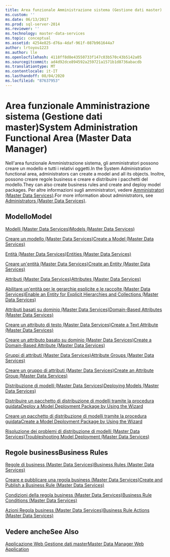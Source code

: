```yaml
---
title: Area funzionale Amministrazione sistema (Gestione dati master) | Microsoft Docs
ms.custom: ''
ms.date: 06/13/2017
ms.prod: sql-server-2014
ms.reviewer: ''
ms.technology: master-data-services
ms.topic: conceptual
ms.assetid: 4254e825-d76a-4daf-961f-087b961644a7
author: lrtoyou1223
ms.author: lle
ms.openlocfilehash: 4118ff8d8e43550733f147c03b570c43b5142a05
ms.sourcegitcommit: ad4d92dce894592a259721a1571b1d8736abacdb
ms.translationtype: MT
ms.contentlocale: it-IT
ms.lasthandoff: 08/04/2020
ms.locfileid: "87637953"
---
```

# <a name="system-administration-functional-area-master-data-manager"></a><span data-ttu-id="2187a-102">Area funzionale Amministrazione sistema (Gestione dati master)</span><span class="sxs-lookup"><span data-stu-id="2187a-102">System Administration Functional Area (Master Data Manager)</span></span>
  <span data-ttu-id="2187a-103">Nell'area funzionale Amministrazione sistema, gli amministratori possono creare un modello e tutti i relativi oggetti.</span><span class="sxs-lookup"><span data-stu-id="2187a-103">In the System Administration functional area, administrators can create a model and all its objects.</span></span> <span data-ttu-id="2187a-104">Inoltre, possono creare regole business e creare e distribuire i pacchetti del modello.</span><span class="sxs-lookup"><span data-stu-id="2187a-104">They can also create business rules and create and deploy model packages.</span></span> <span data-ttu-id="2187a-105">Per altre informazioni sugli amministratori, vedere [Amministratori &#40;Master Data Services&#41;](administrators-master-data-services.md).</span><span class="sxs-lookup"><span data-stu-id="2187a-105">For more information about administrators, see [Administrators &#40;Master Data Services&#41;](administrators-master-data-services.md).</span></span>  
  
## <a name="model"></a><span data-ttu-id="2187a-106">Modello</span><span class="sxs-lookup"><span data-stu-id="2187a-106">Model</span></span>  
 [<span data-ttu-id="2187a-107">Modelli &#40;Master Data Services&#41;</span><span class="sxs-lookup"><span data-stu-id="2187a-107">Models &#40;Master Data Services&#41;</span></span>](../../2014/master-data-services/models-master-data-services.md)  
  
 [<span data-ttu-id="2187a-108">Creare un modello &#40;Master Data Services&#41;</span><span class="sxs-lookup"><span data-stu-id="2187a-108">Create a Model &#40;Master Data Services&#41;</span></span>](../../2014/master-data-services/create-a-model-master-data-services.md)  
  
 [<span data-ttu-id="2187a-109">Entità &#40;Master Data Services&#41;</span><span class="sxs-lookup"><span data-stu-id="2187a-109">Entities &#40;Master Data Services&#41;</span></span>](../../2014/master-data-services/entities-master-data-services.md)  
  
 [<span data-ttu-id="2187a-110">Creare un'entità &#40;Master Data Services&#41;</span><span class="sxs-lookup"><span data-stu-id="2187a-110">Create an Entity &#40;Master Data Services&#41;</span></span>](../../2014/master-data-services/create-an-entity-master-data-services.md)  
  
 [<span data-ttu-id="2187a-111">Attributi &#40;Master Data Services&#41;</span><span class="sxs-lookup"><span data-stu-id="2187a-111">Attributes &#40;Master Data Services&#41;</span></span>](../../2014/master-data-services/attributes-master-data-services.md)  
  
 [<span data-ttu-id="2187a-112">Abilitare un'entità per le gerarchie esplicite e le raccolte &#40;Master Data Services&#41;</span><span class="sxs-lookup"><span data-stu-id="2187a-112">Enable an Entity for Explicit Hierarchies and Collections &#40;Master Data Services&#41;</span></span>](../../2014/master-data-services/enable-an-entity-for-explicit-hierarchies-and-collections-master-data-services.md)  
  
 [<span data-ttu-id="2187a-113">Attributi basati su dominio &#40;Master Data Services&#41;</span><span class="sxs-lookup"><span data-stu-id="2187a-113">Domain-Based Attributes &#40;Master Data Services&#41;</span></span>](../../2014/master-data-services/domain-based-attributes-master-data-services.md)  
  
 [<span data-ttu-id="2187a-114">Creare un attributo di testo &#40;Master Data Services&#41;</span><span class="sxs-lookup"><span data-stu-id="2187a-114">Create a Text Attribute &#40;Master Data Services&#41;</span></span>](../../2014/master-data-services/create-a-text-attribute-master-data-services.md)  
  
 [<span data-ttu-id="2187a-115">Creare un attributo basato su dominio &#40;Master Data Services&#41;</span><span class="sxs-lookup"><span data-stu-id="2187a-115">Create a Domain-Based Attribute &#40;Master Data Services&#41;</span></span>](../../2014/master-data-services/create-a-domain-based-attribute-master-data-services.md)  
  
 [<span data-ttu-id="2187a-116">Gruppi di attributi &#40;Master Data Services&#41;</span><span class="sxs-lookup"><span data-stu-id="2187a-116">Attribute Groups &#40;Master Data Services&#41;</span></span>](../../2014/master-data-services/attribute-groups-master-data-services.md)  
  
 [<span data-ttu-id="2187a-117">Creare un gruppo di attributi &#40;Master Data Services&#41;</span><span class="sxs-lookup"><span data-stu-id="2187a-117">Create an Attribute Group &#40;Master Data Services&#41;</span></span>](../../2014/master-data-services/create-an-attribute-group-master-data-services.md)  
  
 [<span data-ttu-id="2187a-118">Distribuzione di modelli &#40;Master Data Services&#41;</span><span class="sxs-lookup"><span data-stu-id="2187a-118">Deploying Models &#40;Master Data Services&#41;</span></span>](../../2014/master-data-services/deploying-models-master-data-services.md)  
  
 [<span data-ttu-id="2187a-119">Distribuire un pacchetto di distribuzione di modelli tramite la procedura guidata</span><span class="sxs-lookup"><span data-stu-id="2187a-119">Deploy a Model Deployment Package by Using the Wizard</span></span>](../../2014/master-data-services/deploy-a-model-deployment-package-by-using-the-wizard.md)  
  
 [<span data-ttu-id="2187a-120">Creare un pacchetto di distribuzione di modelli tramite la procedura guidata</span><span class="sxs-lookup"><span data-stu-id="2187a-120">Create a Model Deployment Package by Using the Wizard</span></span>](../../2014/master-data-services/create-a-model-deployment-package-by-using-the-wizard.md)  
  
 [<span data-ttu-id="2187a-121">Risoluzione dei problemi di distribuzione di modelli (Master Data Services)</span><span class="sxs-lookup"><span data-stu-id="2187a-121">Troubleshooting Model Deployment (Master Data Services)</span></span>](https://social.technet.microsoft.com/wiki/contents/articles/troubleshooting-model-deployment-master-data-services.aspx)  
  
## <a name="business-rules"></a><span data-ttu-id="2187a-122">Regole business</span><span class="sxs-lookup"><span data-stu-id="2187a-122">Business Rules</span></span>  
 [<span data-ttu-id="2187a-123">Regole di business &#40;Master Data Services&#41;</span><span class="sxs-lookup"><span data-stu-id="2187a-123">Business Rules &#40;Master Data Services&#41;</span></span>](../../2014/master-data-services/business-rules-master-data-services.md)  
  
 [<span data-ttu-id="2187a-124">Creare e pubblicare una regola business &#40;Master Data Services&#41;</span><span class="sxs-lookup"><span data-stu-id="2187a-124">Create and Publish a Business Rule &#40;Master Data Services&#41;</span></span>](../../2014/master-data-services/create-and-publish-a-business-rule-master-data-services.md)  
  
 [<span data-ttu-id="2187a-125">Condizioni della regola business &#40;Master Data Services&#41;</span><span class="sxs-lookup"><span data-stu-id="2187a-125">Business Rule Conditions &#40;Master Data Services&#41;</span></span>](../../2014/master-data-services/business-rule-conditions-master-data-services.md)  
  
 [<span data-ttu-id="2187a-126">Azioni Regola business &#40;Master Data Services&#41;</span><span class="sxs-lookup"><span data-stu-id="2187a-126">Business Rule Actions &#40;Master Data Services&#41;</span></span>](../../2014/master-data-services/business-rule-actions-master-data-services.md)  
  
## <a name="see-also"></a><span data-ttu-id="2187a-127">Vedere anche</span><span class="sxs-lookup"><span data-stu-id="2187a-127">See Also</span></span>  
 [<span data-ttu-id="2187a-128">Applicazione Web Gestione dati master</span><span class="sxs-lookup"><span data-stu-id="2187a-128">Master Data Manager Web Application</span></span>](../../2014/master-data-services/master-data-manager-web-application.md)  
  
  
